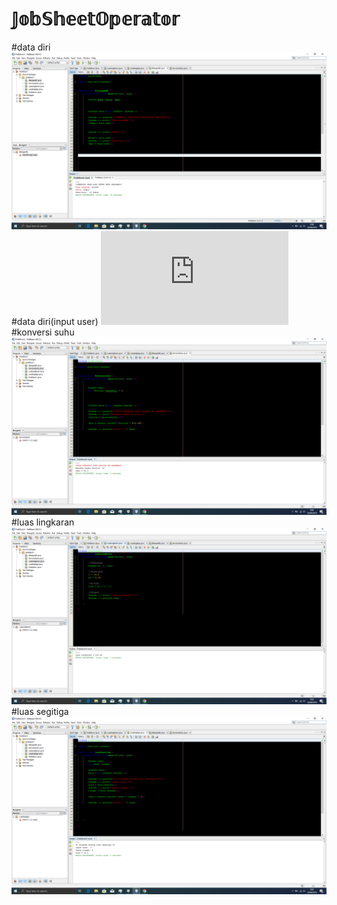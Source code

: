 # 𝕁𝕠𝕓𝕊𝕙𝕖𝕖𝕥𝕆𝕡𝕖𝕣𝕒𝕥𝕠𝕣
#data diri 
![Alt Text](https://github.com/Syihabuddinsanni/JobSheetOperator/blob/master/Data%20Diri%20Input.png)
#data diri(input user)
![Alt Text](https://github.com/Syihabuddinsanni/JobSheetOperator/blob/master/README.md)
#konversi suhu
![Alt Text](https://github.com/Syihabuddinsanni/JobSheetOperator/blob/master/Suhu.png)
#luas lingkaran
![Alt Text](https://github.com/Syihabuddinsanni/JobSheetOperator/blob/master/Lingkaran.png)
#luas segitiga
![Alt Text](https://github.com/Syihabuddinsanni/JobSheetOperator/blob/master/Segitiga.png)
